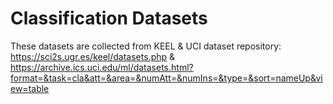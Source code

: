# Classification Datasets

These datasets are collected from KEEL & UCI dataset repository: https://sci2s.ugr.es/keel/datasets.php & https://archive.ics.uci.edu/ml/datasets.html?format=&task=cla&att=&area=&numAtt=&numIns=&type=&sort=nameUp&view=table
